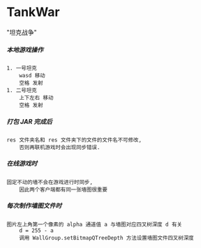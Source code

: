 # TankWar

"坦克战争"

##### 本地游戏操作

    1. 一号坦克
        wasd 移动
        空格 发射
    1. 二号坦克
        上下左右 移动
        空格 发射

##### 打包 JAR 完成后

    res 文件夹名和 res 文件夹下的文件的文件名不可修改, 
        否则再联机游戏时会出现同步错误.

##### 在线游戏时

    固定不动的墙不会在游戏进行时同步, 
        因此两个客户端都有同一张墙图很重要

##### 每次制作墙图文件时

    图片左上角第一个像素的 alpha 通道值 a 与墙图对应四叉树深度 d 有关
        d = 255 - a
        调用 WallGroup.setBitmapQTreeDepth 方法设置墙图文件四叉树深度